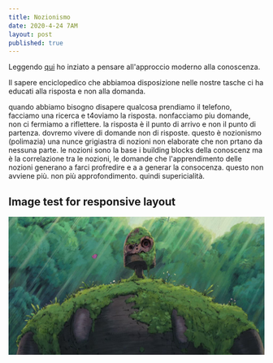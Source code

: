```yaml
---
title: Nozionismo
date: 2020-4-24 7AM
layout: post
published: true
---
```


Leggendo [qui](http://austinkleon.com/2020/04/21/to-wonder-rather-than-know/) ho inziato a pensare all'approccio moderno alla conoscenza.

Il sapere enciclopedico che abbiamoa disposizione nelle nostre tasche ci ha educati alla risposta e non alla domanda.

quando abbiamo bisogno disapere qualcosa prendiamo il telefono, facciamo una ricerca e t4oviamo la risposta. nonfacciamo piu domande, non ci fermiamo a riflettere. la risposta è il punto di arrivo e non il punto di partenza.
dovremo vivere di domande non di risposte.
questo è nozionismo (polimazia) una nunce grigiastra di nozioni non elaborate che non prtano da nessuna parte.
le nozioni sono la base i building blocks della conoscenz ma è la correlazione tra le nozioni, le domande che l'apprendimento delle nozioni generano a farci profredire e a a generar la consocenza. questo non avviene più. non più approfondimento. quindi supericialità.

## Image test for responsive layout
![](/assets/Robot_laputa.png)
